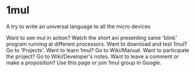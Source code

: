 # 1mul
A try to write an universal language to all the micro devices

Want to see mul in action? Watch the short avi presenting same 'blink' program running at different processors.
Want to download and test 1mul? Go to 'Projects'.
Want to learn 1mul? Go to Wiki/Manual.
Want to participate the project? Go to Wiki/Developer's notes.
Want to leave a comment or make a proposition? Use this page or join 1mul group in Google.
